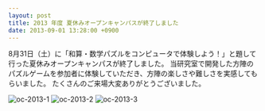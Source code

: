 ```yaml
---
layout: post
title: 2013 年度 夏休みオープンキャンパスが終了しました
date: 2013-09-01 13:28:00 +0900
---
```


8月31日（土）に「和算・数学パズルをコンピュータで体験しよう！」と題して行った夏休みオープンキャンパスが終了しました。
当研究室で開発した方陣のパズルゲームを参加者に体験していただき、方陣の楽しさや難しさを実感してもらいました。
たくさんのご来場大変ありがとうございました。

![oc-2013-1]({{site.baseurl}}/img/5a961e66a4a97dedecee6f39df6b1fbd-150x150.jpg)
![oc-2013-2]({{site.baseurl}}/img/000e73fb78eef01970a3c86dcb5907f1-150x150.jpg)
![oc-2013-3]({{site.baseurl}}/img/3dbf21d582e60430a9446f945e40d73d-150x150.jpg)